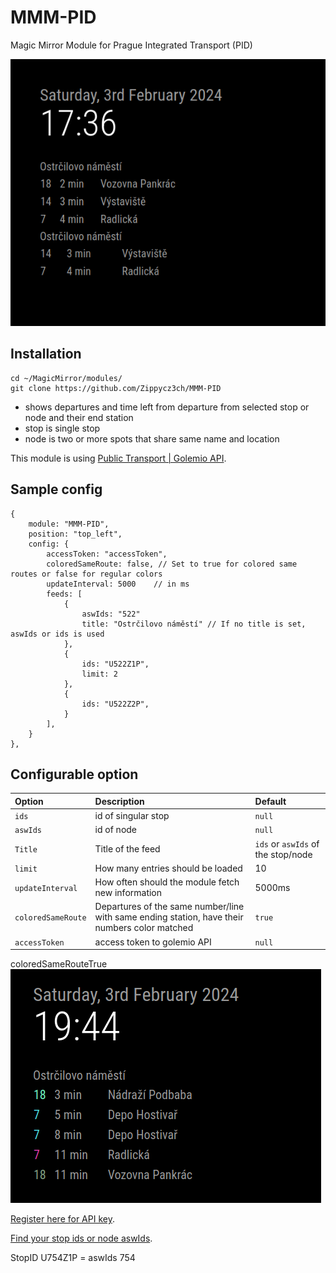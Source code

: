 # MMM-PID
Magic Mirror Module for Prague Integrated Transport (PID)

![Screenshot of PID module](images/module.png)

## Installation
```
cd ~/MagicMirror/modules/
git clone https://github.com/Zippycz3ch/MMM-PID
```

- shows departures and time left from departure from selected stop or node and their end station
- stop is single stop
- node is two or more spots that share same name and location

This module is using [Public Transport | Golemio API](https://api.golemio.cz/pid/docs/openapi/#/%F0%9F%9A%8F%20PID%20Departure%20Boards/get_pid_departureboards).

## Sample config
```
{
    module: "MMM-PID",
    position: "top_left",
    config: {
        accessToken: "accessToken",
        coloredSameRoute: false, // Set to true for colored same routes or false for regular colors
        updateInterval: 5000    // in ms
        feeds: [
            {
                aswIds: "522"
                title: "Ostrčilovo náměstí" // If no title is set, aswIds or ids is used
            },
            { 
                ids: "U522Z1P",
                limit: 2
            },
            {
                ids: "U522Z2P",
            }
        ],
    }
}, 
```
## Configurable option

| Option | Description | Default |
| :----- | :----- | :----- |
| `ids` | id of singular stop | `null` |
| `aswIds` | id of node | `null` |
| `Title` | Title of the feed | `ids` or `aswIds` of the stop/node|
| `limit` | How many entries should be loaded | 10 |
| `updateInterval` | How often should the module fetch new information | 5000ms |
| `coloredSameRoute` | Departures of the same number/line with same ending station, have their numbers color matched | `true` |
| `accessToken` | access token to golemio API | `null` |

coloredSameRouteTrue
![coloredSameRouteTrue](images/same.png)

[Register here for API key](https://api.golemio.cz/api-keys/auth/sign-in).

[Find your stop ids or node aswIds](https://raw.githubusercontent.com/Zippycz3ch/MMM-PID/main/stopids/stops.txt).

StopID U754Z1P = aswIds 754